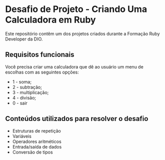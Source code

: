 # Desafio de Projeto - Criando Uma Calculadora em Ruby

Este repositório contêm um dos projetos criados durante a Formação Ruby Developer da DIO.

## Requisitos funcionais

Você precisa criar uma calculadora que dê ao usuário um menu de escolhas com as seguintes opções:
- 1 - soma; 
- 2 - subtração; 
- 3 - multiplicação; 
- 4 - divisão;
- 0 - sair

## Conteúdos utilizados para resolver o desafio

- Estruturas de repetição
- Variáveis
- Operadores aritméticos
- Entrada/saída de dados
- Conversão de tipos
